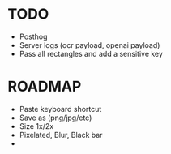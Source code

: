 # TODO

- Posthog
- Server logs (ocr payload, openai payload)
- Pass all rectangles and add a sensitive key

# ROADMAP

- Paste keyboard shortcut
- Save as (png/jpg/etc)
- Size 1x/2x
- Pixelated, Blur, Black bar
-
